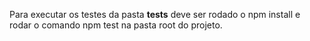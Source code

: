 Para executar os testes da pasta __tests__ deve ser rodado o npm install e rodar o comando npm test na pasta root do projeto.